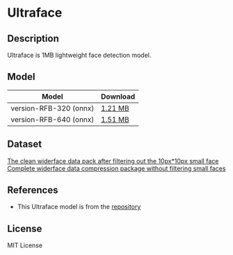 <!--- SPDX-License-Identifier: Apache-2.0 -->

# Ultraface

## Description

Ultraface is 1MB lightweight face detection model.

## Model

| Model                  | Download                      |
|------------------------|:------------------------------|
| version-RFB-320 (onnx) |[1.21 MB](version-RFB-320.onnx)|
| version-RFB-640 (onnx) |[1.51 MB](version-RFB-320.onnx)|

## Dataset

[The clean widerface data pack after filtering out the 10px*10px small face](https://drive.google.com/open?id=1OBY-Pk5hkcVBX1dRBOeLI4e4OCvqJRnH)
[Complete widerface data compression package without filtering small faces](https://drive.google.com/open?id=1sbBrDRgctEkymIpCh1OZBrU5qBS-SnCP)

## References

* This Ultraface model is from the [repository](https://github.com/Linzaer/Ultra-Light-Fast-Generic-Face-Detector-1MB)

## License

MIT License
